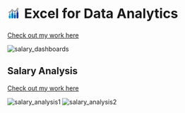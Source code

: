 <h1>
  <span style="display: inline-flex; align-items: center; gap: 10px;">
    <img src="images\excel_logo.jpg" alt="Logo" width="28" height="30">
    <span style="font-size: 30px; max-width: 554px; align-items: center">Excel for Data Analytics</span>
  </span>
</h1>

[Check out my work here](Project1-Salary_Dashboards.xlsm)

![salary_dashboards](https://github.com/user-attachments/assets/692b3043-bd8c-4b6d-8228-0ac238755931)

## Salary Analysis
[Check out my work here](Project2-Salary_Analysis.xlsx)

![salary_analysis1](https://github.com/user-attachments/assets/bf7de7e3-175e-4f09-99a0-e26ef6bca94c)
![salary_analysis2](https://github.com/user-attachments/assets/954e7d9b-8809-44d7-9f2b-9388b697a800)

